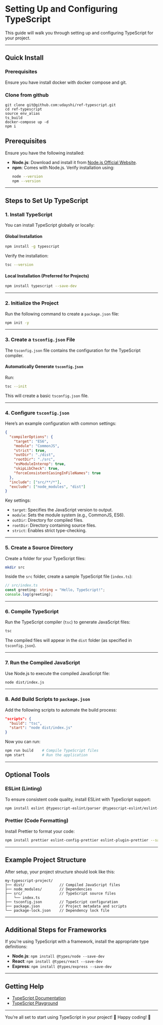 # Setting Up and Configuring TypeScript

This guide will walk you through setting up and configuring TypeScript for your project.

---
## Quick Install
### Prerequisites
Ensure you have install docker with docker compose and git.

### Clone from github
```git
git clone git@github.com:udayshi/ref-typescript.git
cd ref-typescript
source env_alias
ts_build
docker-compose up -d
npm i
```





## Prerequisites
Ensure you have the following installed:
- **Node.js**: Download and install it from [Node.js Official Website](https://nodejs.org/).
- **npm**: Comes with Node.js. Verify installation using:
  ```bash
  node --version
  npm --version
  ```

---

## Steps to Set Up TypeScript

### 1. Install TypeScript
You can install TypeScript globally or locally:

#### Global Installation
```bash
npm install -g typescript
```

Verify the installation:
```bash
tsc --version
```

#### Local Installation (Preferred for Projects)
```bash
npm install typescript --save-dev
```

---

### 2. Initialize the Project
Run the following command to create a `package.json` file:
```bash
npm init -y
```

---

### 3. Create a `tsconfig.json` File
The `tsconfig.json` file contains the configuration for the TypeScript compiler.

#### Automatically Generate `tsconfig.json`
Run:
```bash
tsc --init
```

This will create a basic `tsconfig.json` file.

---

### 4. Configure `tsconfig.json`
Here’s an example configuration with common settings:
```json
{
  "compilerOptions": {
    "target": "ES6",
    "module": "CommonJS",
    "strict": true,
    "outDir": "./dist",
    "rootDir": "./src",
    "esModuleInterop": true,
    "skipLibCheck": true,
    "forceConsistentCasingInFileNames": true
  },
  "include": ["src/**/*"],
  "exclude": ["node_modules", "dist"]
}
```

Key settings:
- `target`: Specifies the JavaScript version to output.
- `module`: Sets the module system (e.g., CommonJS, ES6).
- `outDir`: Directory for compiled files.
- `rootDir`: Directory containing source files.
- `strict`: Enables strict type-checking.

---

### 5. Create a Source Directory
Create a folder for your TypeScript files:
```bash
mkdir src
```

Inside the `src` folder, create a sample TypeScript file (`index.ts`):
```typescript
// src/index.ts
const greeting: string = "Hello, TypeScript!";
console.log(greeting);
```

---

### 6. Compile TypeScript
Run the TypeScript compiler (`tsc`) to generate JavaScript files:
```bash
tsc
```

The compiled files will appear in the `dist` folder (as specified in `tsconfig.json`).

---

### 7. Run the Compiled JavaScript
Use Node.js to execute the compiled JavaScript file:
```bash
node dist/index.js
```

---

### 8. Add Build Scripts to `package.json`
Add the following scripts to automate the build process:
```json
"scripts": {
  "build": "tsc",
  "start": "node dist/index.js"
}
```

Now you can run:
```bash
npm run build    # Compile TypeScript files
npm start        # Run the application
```

---

## Optional Tools

### ESLint (Linting)
To ensure consistent code quality, install ESLint with TypeScript support:
```bash
npm install eslint @typescript-eslint/parser @typescript-eslint/eslint-plugin --save-dev
```

### Prettier (Code Formatting)
Install Prettier to format your code:
```bash
npm install prettier eslint-config-prettier eslint-plugin-prettier --save-dev
```

---

## Example Project Structure
After setup, your project structure should look like this:
```
my-typescript-project/
├── dist/                // Compiled JavaScript files
├── node_modules/        // Dependencies
├── src/                 // TypeScript source files
│   └── index.ts
├── tsconfig.json        // TypeScript configuration
├── package.json         // Project metadata and scripts
└── package-lock.json    // Dependency lock file
```

---

## Additional Steps for Frameworks
If you're using TypeScript with a framework, install the appropriate type definitions:
- **Node.js**: `npm install @types/node --save-dev`
- **React**: `npm install @types/react --save-dev`
- **Express**: `npm install @types/express --save-dev`

---

## Getting Help
- [TypeScript Documentation](https://www.typescriptlang.org/docs/)
- [TypeScript Playground](https://www.typescriptlang.org/play)

---

You’re all set to start using TypeScript in your project! 🎉 Happy coding! 🚀
